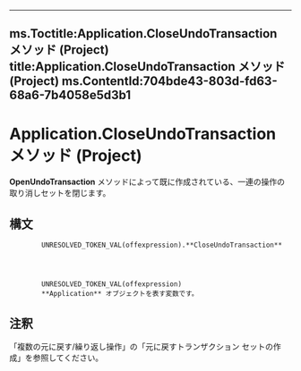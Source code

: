 

---
ms.Toctitle:Application.CloseUndoTransaction メソッド (Project)
title:Application.CloseUndoTransaction メソッド (Project)
ms.ContentId:704bde43-803d-fd63-68a6-7b4058e5d3b1
---
# Application.CloseUndoTransaction メソッド (Project)




**OpenUndoTransaction** メソッドによって既に作成されている、一連の操作の取り消しセットを閉じます。

## 構文

            UNRESOLVED_TOKEN_VAL(offexpression).**CloseUndoTransaction**




            UNRESOLVED_TOKEN_VAL(offexpression)
            **Application** オブジェクトを表す変数です。



## 注釈
「複数の元に戻す/繰り返し操作」の「元に戻すトランザクション セットの作成」を参照してください。




